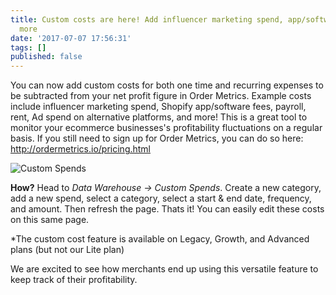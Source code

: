 ```yaml
---
title: Custom costs are here! Add influencer marketing spend, app/software fees, and
  more
date: '2017-07-07 17:56:31'
tags: []
published: false
---
```


You can now add custom costs for both one time and recurring expenses to be subtracted from your net profit figure in Order Metrics. Example costs include influencer marketing spend, Shopify app/software fees, payroll, rent, Ad spend on alternative platforms, and more! This is a great tool to monitor your ecommerce businesses's profitability fluctuations on a regular basis. If you still need to sign up for Order Metrics, you can do so here: <a href="http://ordermetrics.io/pricing.html">http://ordermetrics.io/pricing.html</a>

<img class="aligncenter wp-image-184 size-full" src="/images/Customspends_MAC_1600X900.png" alt="Custom Spends" />

<strong>How?</strong> Head to <em>Data Warehouse -&gt; Custom Spends</em>. Create a new category, add a new spend, select a category, select a start &amp; end date, frequency, and amount. Then refresh the page. Thats it! You can easily edit these costs on this same page.

*The custom cost feature is available on Legacy, Growth, and Advanced plans (but not our Lite plan)

We are excited to see how merchants end up using this versatile feature to keep track of their profitability.
